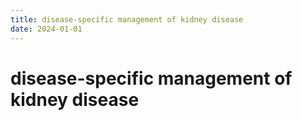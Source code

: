 ```yaml
---
title: disease-specific management of kidney disease
date: 2024-01-01
---
```

# disease-specific management of kidney disease


